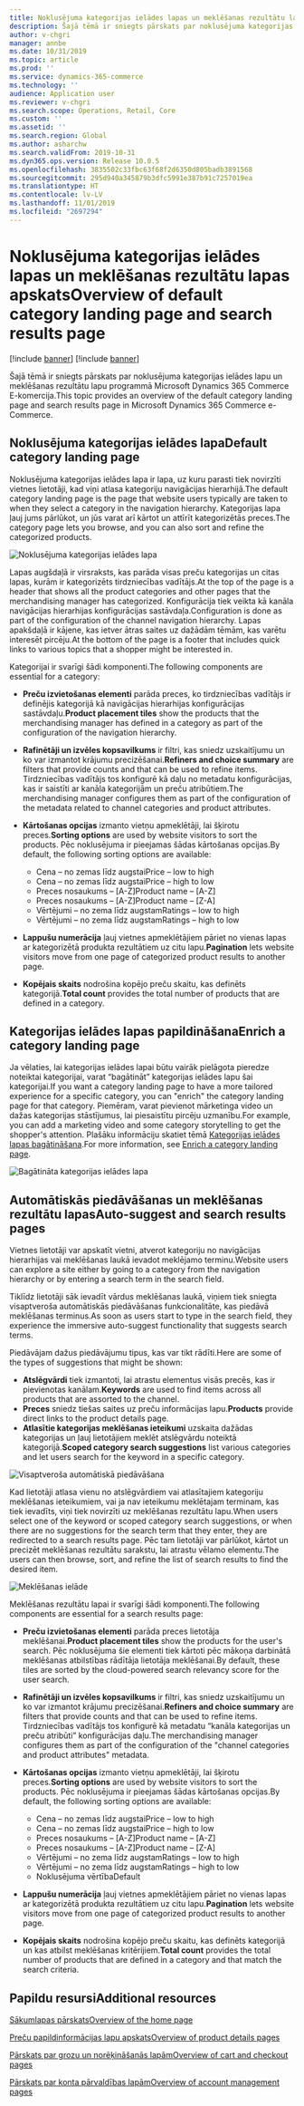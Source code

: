 ```yaml
---
title: Noklusējuma kategorijas ielādes lapas un meklēšanas rezultātu lapas apskats
description: Šajā tēmā ir sniegts pārskats par noklusējuma kategorijas ielādes lapu un meklēšanas rezultātu lapu programmā Dynamics 365 Commerce.
author: v-chgri
manager: annbe
ms.date: 10/31/2019
ms.topic: article
ms.prod: ''
ms.service: dynamics-365-commerce
ms.technology: ''
audience: Application user
ms.reviewer: v-chgri
ms.search.scope: Operations, Retail, Core
ms.custom: ''
ms.assetid: ''
ms.search.region: Global
ms.author: asharchw
ms.search.validFrom: 2019-10-31
ms.dyn365.ops.version: Release 10.0.5
ms.openlocfilehash: 3835502c33fbc63f68f2d6350d805badb3891568
ms.sourcegitcommit: 295d940a345879b3dfc5991e387b91c7257019ea
ms.translationtype: HT
ms.contentlocale: lv-LV
ms.lasthandoff: 11/01/2019
ms.locfileid: "2697294"
---
```

# <a name="overview-of-default-category-landing-page-and-search-results-page"></a><span data-ttu-id="bcf08-103">Noklusējuma kategorijas ielādes lapas un meklēšanas rezultātu lapas apskats</span><span class="sxs-lookup"><span data-stu-id="bcf08-103">Overview of default category landing page and search results page</span></span>

[!include [banner](includes/preview-banner.md)]
[!include [banner](includes/banner.md)]

<span data-ttu-id="bcf08-104">Šajā tēmā ir sniegts pārskats par noklusējuma kategorijas ielādes lapu un meklēšanas rezultātu lapu programmā Microsoft Dynamics 365 Commerce E-komercija.</span><span class="sxs-lookup"><span data-stu-id="bcf08-104">This topic provides an overview of the default category landing page and search results page in Microsoft Dynamics 365 Commerce e-Commerce.</span></span>

## <a name="default-category-landing-page"></a><span data-ttu-id="bcf08-105">Noklusējuma kategorijas ielādes lapa</span><span class="sxs-lookup"><span data-stu-id="bcf08-105">Default category landing page</span></span>

<span data-ttu-id="bcf08-106">Noklusējuma kategorijas ielādes lapa ir lapa, uz kuru parasti tiek novirzīti vietnes lietotāji, kad viņi atlasa kategoriju navigācijas hierarhijā.</span><span class="sxs-lookup"><span data-stu-id="bcf08-106">The default category landing page is the page that website users typically are taken to when they select a category in the navigation hierarchy.</span></span> <span data-ttu-id="bcf08-107">Kategorijas lapa ļauj jums pārlūkot, un jūs varat arī kārtot un attīrīt kategorizētās preces.</span><span class="sxs-lookup"><span data-stu-id="bcf08-107">The category page lets you browse, and you can also sort and refine the categorized products.</span></span>

![Noklusējuma kategorijas ielādes lapa](./media/SimpleCategoryLandingDressCategory.png)

<span data-ttu-id="bcf08-109">Lapas augšdaļā ir virsraksts, kas parāda visas preču kategorijas un citas lapas, kurām ir kategorizēts tirdzniecības vadītājs.</span><span class="sxs-lookup"><span data-stu-id="bcf08-109">At the top of the page is a header that shows all the product categories and other pages that the merchandising manager has categorized.</span></span> <span data-ttu-id="bcf08-110">Konfigurācija tiek veikta kā kanāla navigācijas hierarhijas konfigurācijas sastāvdaļa.</span><span class="sxs-lookup"><span data-stu-id="bcf08-110">Configuration is done as part of the configuration of the channel navigation hierarchy.</span></span> <span data-ttu-id="bcf08-111">Lapas apakšdaļā ir kājene, kas ietver ātras saites uz dažādām tēmām, kas varētu interesēt pircēju.</span><span class="sxs-lookup"><span data-stu-id="bcf08-111">At the bottom of the page is a footer that includes quick links to various topics that a shopper might be interested in.</span></span>

<span data-ttu-id="bcf08-112">Kategorijai ir svarīgi šādi komponenti.</span><span class="sxs-lookup"><span data-stu-id="bcf08-112">The following components are essential for a category:</span></span>

- <span data-ttu-id="bcf08-113">**Preču izvietošanas elementi** parāda preces, ko tirdzniecības vadītājs ir definējis kategorijā kā navigācijas hierarhijas konfigurācijas sastāvdaļu.</span><span class="sxs-lookup"><span data-stu-id="bcf08-113">**Product placement tiles** show the products that the merchandising manager has defined in a category as part of the configuration of the navigation hierarchy.</span></span>
- <span data-ttu-id="bcf08-114">**Rafinētāji un izvēles kopsavilkums** ir filtri, kas sniedz uzskaitījumu un ko var izmantot krājumu precizēšanai.</span><span class="sxs-lookup"><span data-stu-id="bcf08-114">**Refiners and choice summary** are filters that provide counts and that can be used to refine items.</span></span> <span data-ttu-id="bcf08-115">Tirdzniecības vadītājs tos konfigurē kā daļu no metadatu konfigurācijas, kas ir saistīti ar kanāla kategorijām un preču atribūtiem.</span><span class="sxs-lookup"><span data-stu-id="bcf08-115">The merchandising manager configures them as part of the configuration of the metadata related to channel categories and product attributes.</span></span>
- <span data-ttu-id="bcf08-116">**Kārtošanas opcijas** izmanto vietņu apmeklētāji, lai šķirotu preces.</span><span class="sxs-lookup"><span data-stu-id="bcf08-116">**Sorting options** are used by website visitors to sort the products.</span></span> <span data-ttu-id="bcf08-117">Pēc noklusējuma ir pieejamas šādas kārtošanas opcijas.</span><span class="sxs-lookup"><span data-stu-id="bcf08-117">By default, the following sorting options are available:</span></span>

    - <span data-ttu-id="bcf08-118">Cena – no zemas līdz augstai</span><span class="sxs-lookup"><span data-stu-id="bcf08-118">Price – low to high</span></span>
    - <span data-ttu-id="bcf08-119">Cena – no zemas līdz augstai</span><span class="sxs-lookup"><span data-stu-id="bcf08-119">Price – high to low</span></span>
    - <span data-ttu-id="bcf08-120">Preces nosaukums – \[A-Z\]</span><span class="sxs-lookup"><span data-stu-id="bcf08-120">Product name – \[A-Z\]</span></span>
    - <span data-ttu-id="bcf08-121">Preces nosaukums – \[A-Z\]</span><span class="sxs-lookup"><span data-stu-id="bcf08-121">Product name – \[Z-A\]</span></span>
    - <span data-ttu-id="bcf08-122">Vērtējumi – no zema līdz augstam</span><span class="sxs-lookup"><span data-stu-id="bcf08-122">Ratings – low to high</span></span>
    - <span data-ttu-id="bcf08-123">Vērtējumi – no zema līdz augstam</span><span class="sxs-lookup"><span data-stu-id="bcf08-123">Ratings – high to low</span></span>

- <span data-ttu-id="bcf08-124">**Lappušu numerācija** ļauj vietnes apmeklētājiem pāriet no vienas lapas ar kategorizētā produkta rezultātiem uz citu lapu.</span><span class="sxs-lookup"><span data-stu-id="bcf08-124">**Pagination** lets website visitors move from one page of categorized product results to another page.</span></span>
- <span data-ttu-id="bcf08-125">**Kopējais skaits** nodrošina kopējo preču skaitu, kas definēts kategorijā.</span><span class="sxs-lookup"><span data-stu-id="bcf08-125">**Total count** provides the total number of products that are defined in a category.</span></span>

## <a name="enrich-a-category-landing-page"></a><span data-ttu-id="bcf08-126">Kategorijas ielādes lapas papildināšana</span><span class="sxs-lookup"><span data-stu-id="bcf08-126">Enrich a category landing page</span></span>

<span data-ttu-id="bcf08-127">Ja vēlaties, lai kategorijas ielādes lapai būtu vairāk pielāgota pieredze noteiktai kategorijai, varat “bagātināt” kategorijas ielādes lapu šai kategorijai.</span><span class="sxs-lookup"><span data-stu-id="bcf08-127">If you want a category landing page to have a more tailored experience for a specific category, you can "enrich" the category landing page for that category.</span></span> <span data-ttu-id="bcf08-128">Piemēram, varat pievienot mārketinga video un dažas kategorijas stāstījumus, lai piesaistītu pircēju uzmanību.</span><span class="sxs-lookup"><span data-stu-id="bcf08-128">For example, you can add a marketing video and some category storytelling to get the shopper's attention.</span></span> <span data-ttu-id="bcf08-129">Plašāku informāciju skatiet tēmā [Kategorijas ielādes lapas bagātināšana](enrich-category-page.md).</span><span class="sxs-lookup"><span data-stu-id="bcf08-129">For more information, see [Enrich a category landing page](enrich-category-page.md).</span></span>

![Bagātināta kategorijas ielādes lapa](./media/CategoryLandingPages.png)

## <a name="auto-suggest-and-search-results-pages"></a><span data-ttu-id="bcf08-131">Automātiskās piedāvāšanas un meklēšanas rezultātu lapas</span><span class="sxs-lookup"><span data-stu-id="bcf08-131">Auto-suggest and search results pages</span></span>

<span data-ttu-id="bcf08-132">Vietnes lietotāji var apskatīt vietni, atverot kategoriju no navigācijas hierarhijas vai meklēšanas laukā ievadot meklējamo terminu.</span><span class="sxs-lookup"><span data-stu-id="bcf08-132">Website users can explore a site either by going to a category from the navigation hierarchy or by entering a search term in the search field.</span></span>

<span data-ttu-id="bcf08-133">Tiklīdz lietotāji sāk ievadīt vārdus meklēšanas laukā, viņiem tiek sniegta visaptveroša automātiskās piedāvāšanas funkcionalitāte, kas piedāvā meklēšanas terminus.</span><span class="sxs-lookup"><span data-stu-id="bcf08-133">As soon as users start to type in the search field, they experience the immersive auto-suggest functionality that suggests search terms.</span></span>

<span data-ttu-id="bcf08-134">Piedāvājam dažus piedāvājumu tipus, kas var tikt rādīti.</span><span class="sxs-lookup"><span data-stu-id="bcf08-134">Here are some of the types of suggestions that might be shown:</span></span>

- <span data-ttu-id="bcf08-135">**Atslēgvārdi** tiek izmantoti, lai atrastu elementus visās precēs, kas ir pievienotas kanālam.</span><span class="sxs-lookup"><span data-stu-id="bcf08-135">**Keywords** are used to find items across all products that are assorted to the channel.</span></span>
- <span data-ttu-id="bcf08-136">**Preces** sniedz tiešas saites uz preču informācijas lapu.</span><span class="sxs-lookup"><span data-stu-id="bcf08-136">**Products** provide direct links to the product details page.</span></span>
- <span data-ttu-id="bcf08-137">**Atlasītie kategorijas meklēšanas ieteikumi** uzskaita dažādas kategorijas un ļauj lietotājiem meklēt atslēgvārdu noteiktā kategorijā.</span><span class="sxs-lookup"><span data-stu-id="bcf08-137">**Scoped category search suggestions** list various categories and let users search for the keyword in a specific category.</span></span>

![Visaptveroša automātiskā piedāvāšana](./media/ImmersiveAutoSuggestUX.png)

<span data-ttu-id="bcf08-139">Kad lietotāji atlasa vienu no atslēgvārdiem vai atlasītajiem kategoriju meklēšanas ieteikumiem, vai ja nav ieteikumu meklētajam terminam, kas tiek ievadīts, viņi tiek novirzīti uz meklēšanas rezultātu lapu.</span><span class="sxs-lookup"><span data-stu-id="bcf08-139">When users select one of the keyword or scoped category search suggestions, or when there are no suggestions for the search term that they enter, they are redirected to a search results page.</span></span> <span data-ttu-id="bcf08-140">Pēc tam lietotāji var pārlūkot, kārtot un precizēt meklēšanas rezultātu sarakstu, lai atrastu vēlamo elementu.</span><span class="sxs-lookup"><span data-stu-id="bcf08-140">The users can then browse, sort, and refine the list of search results to find the desired item.</span></span>

![Meklēšanas ielāde](./media/SearchLanding.png)

<span data-ttu-id="bcf08-142">Meklēšanas rezultātu lapai ir svarīgi šādi komponenti.</span><span class="sxs-lookup"><span data-stu-id="bcf08-142">The following components are essential for a search results page:</span></span>

- <span data-ttu-id="bcf08-143">**Preču izvietošanas elementi** parāda preces lietotāja meklēšanai.</span><span class="sxs-lookup"><span data-stu-id="bcf08-143">**Product placement tiles** show the products for the user's search.</span></span> <span data-ttu-id="bcf08-144">Pēc noklusējuma šie elementi tiek kārtoti pēc mākoņa darbinātā meklēšanas atbilstības rādītāja lietotāja meklēšanai.</span><span class="sxs-lookup"><span data-stu-id="bcf08-144">By default, these tiles are sorted by the cloud-powered search relevancy score for the user search.</span></span>
- <span data-ttu-id="bcf08-145">**Rafinētāji un izvēles kopsavilkums** ir filtri, kas sniedz uzskaitījumu un ko var izmantot krājumu precizēšanai.</span><span class="sxs-lookup"><span data-stu-id="bcf08-145">**Refiners and choice summary** are filters that provide counts and that can be used to refine items.</span></span> <span data-ttu-id="bcf08-146">Tirdzniecības vadītājs tos konfigurē kā metadatu “kanāla kategorijas un preču atribūti” konfigurācijas daļu.</span><span class="sxs-lookup"><span data-stu-id="bcf08-146">The merchandising manager configures them as part of the configuration of the "channel categories and product attributes" metadata.</span></span>
- <span data-ttu-id="bcf08-147">**Kārtošanas opcijas** izmanto vietņu apmeklētāji, lai šķirotu preces.</span><span class="sxs-lookup"><span data-stu-id="bcf08-147">**Sorting options** are used by website visitors to sort the products.</span></span> <span data-ttu-id="bcf08-148">Pēc noklusējuma ir pieejamas šādas kārtošanas opcijas.</span><span class="sxs-lookup"><span data-stu-id="bcf08-148">By default, the following sorting options are available:</span></span>

    - <span data-ttu-id="bcf08-149">Cena – no zemas līdz augstai</span><span class="sxs-lookup"><span data-stu-id="bcf08-149">Price – low to high</span></span>
    - <span data-ttu-id="bcf08-150">Cena – no zemas līdz augstai</span><span class="sxs-lookup"><span data-stu-id="bcf08-150">Price – high to low</span></span>
    - <span data-ttu-id="bcf08-151">Preces nosaukums – \[A-Z\]</span><span class="sxs-lookup"><span data-stu-id="bcf08-151">Product name – \[A-Z\]</span></span>
    - <span data-ttu-id="bcf08-152">Preces nosaukums – \[A-Z\]</span><span class="sxs-lookup"><span data-stu-id="bcf08-152">Product name – \[Z-A\]</span></span>
    - <span data-ttu-id="bcf08-153">Vērtējumi – no zema līdz augstam</span><span class="sxs-lookup"><span data-stu-id="bcf08-153">Ratings – low to high</span></span>
    - <span data-ttu-id="bcf08-154">Vērtējumi – no zema līdz augstam</span><span class="sxs-lookup"><span data-stu-id="bcf08-154">Ratings – high to low</span></span>
    - <span data-ttu-id="bcf08-155">Noklusējuma vērtība</span><span class="sxs-lookup"><span data-stu-id="bcf08-155">Default</span></span>

- <span data-ttu-id="bcf08-156">**Lappušu numerācija** ļauj vietnes apmeklētājiem pāriet no vienas lapas ar kategorizētā produkta rezultātiem uz citu lapu.</span><span class="sxs-lookup"><span data-stu-id="bcf08-156">**Pagination** lets website visitors move from one page of categorized product results to another page.</span></span>
- <span data-ttu-id="bcf08-157">**Kopējais skaits** nodrošina kopējo preču skaitu, kas definēts kategorijā un kas atbilst meklēšanas kritērijiem.</span><span class="sxs-lookup"><span data-stu-id="bcf08-157">**Total count** provides the total number of products that are defined in a category and that match the search criteria.</span></span>

## <a name="additional-resources"></a><span data-ttu-id="bcf08-158">Papildu resursi</span><span class="sxs-lookup"><span data-stu-id="bcf08-158">Additional resources</span></span>

[<span data-ttu-id="bcf08-159">Sākumlapas pārskats</span><span class="sxs-lookup"><span data-stu-id="bcf08-159">Overview of the home page</span></span>](quick-tour-home-page.md)

[<span data-ttu-id="bcf08-160">Preču papildinformācijas lapu apskats</span><span class="sxs-lookup"><span data-stu-id="bcf08-160">Overview of product details pages</span></span>](quick-tour-pdp.md)

[<span data-ttu-id="bcf08-161">Pārskats par grozu un norēķināšanās lapām</span><span class="sxs-lookup"><span data-stu-id="bcf08-161">Overview of cart and checkout pages</span></span>](quick-tour-cart-checkout.md)

[<span data-ttu-id="bcf08-162">Pārskats par konta pārvaldības lapām</span><span class="sxs-lookup"><span data-stu-id="bcf08-162">Overview of account management pages</span></span>](quick-tour-account-management.md)

